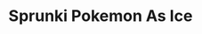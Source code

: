 ---
slug: sprunki-pokemon-as-ice-2580
title: Sprunki Pokemon As Ice
description: "Sprunki Pokemon As Ice is an exciting online game. Play for free directly in your browser!"
icon: /images/popular_mods/Sprunki Pokemon As Ice.png
url: https://wowtbc.net/sprunkin/pokemon-as-ice/index.html
previewImage: /images/popular_mods/Sprunki Pokemon As Ice.png
type: popular mods

# SEO配置
seo:
  title: "Sprunki Pokemon As Ice - Play Free Online Game | Fun Browser Games"
  description: "Sprunki Pokemon As Ice - Play this fun online game for free in your browser. No download required!"
  ogImage: "/images/popular_mods/Sprunki Pokemon As Ice.png"
  keywords: "sprunki-pokemon-as-ice-2580, online game, browser game, free game, popular mods game, play online"

videoUrls:
  - https://www.youtube.com/embed/example1
  - https://www.youtube.com/embed/example2

whyPlay:
  title: "Why Play Sprunki Pokemon As Ice?"
  items:
    - "Immersive Gameplay: Sprunki Pokemon As Ice offers an engaging and immersive gaming experience that will keep you entertained for hours"
    - "Challenging Levels: Test your skills with increasingly difficult challenges and obstacles"
    - "Beautiful Graphics: Enjoy stunning visuals and smooth animations that bring the game world to life"
    - "Regular Updates: New content and features are added regularly to keep the game fresh and exciting"
    - "Free to Play: Experience all the fun without spending a penny"
    - "Community Features: Connect with other players, share strategies, and compete for high scores"
    - "Cross-Platform: Play on any device with a web browser, no downloads required"

features:
  title: "Key Features of Sprunki Pokemon As Ice"
  image: "/images/popular_mods/Sprunki Pokemon As Ice.png"
  items:
    - "Intuitive Controls: Easy to learn controls make Sprunki Pokemon As Ice accessible for players of all skill levels"
    - "Multiple Game Modes: Enjoy various gameplay options that provide different challenges and experiences"
    - "Character Customization: Personalize your gaming experience with unique characters and items"
    - "Achievement System: Complete special tasks to earn rewards and recognition"
    - "Leaderboards: Compete with players worldwide and see who can achieve the highest scores"

characteristics:
  title: "Game Characteristics"
  image: "/images/popular_mods/Sprunki Pokemon As Ice.png"
  items:
    - "Genre: Popular mods game with elements of strategy and skill"
    - "Difficulty: Suitable for both casual gamers and those seeking a challenge"
    - "Play Time: Quick sessions or extended gameplay, depending on your preference"
    - "Art Style: Vibrant and engaging visuals that enhance the gaming experience"
    - "Sound Design: Immersive audio that complements the gameplay perfectly"

info: "Sprunki Pokemon As Ice is an exciting online game that offers players a unique and engaging gaming experience. With its intuitive controls, stunning visuals, and challenging gameplay, Sprunki Pokemon As Ice provides hours of entertainment for players of all ages and skill levels. Whether you're looking for a quick gaming session during a break or an extended play session, Sprunki Pokemon As Ice delivers an immersive experience that will keep you coming back for more. The game features multiple levels of increasing difficulty, ensuring that players are constantly challenged as they progress. With regular updates adding new content and features, Sprunki Pokemon As Ice remains fresh and exciting, providing endless entertainment options for its growing community of players."

howToPlayIntro: "Welcome to Sprunki Pokemon As Ice! This guide will walk you through the basics and help you master the game. Whether you're a beginner or looking to improve your skills, these tips and instructions will enhance your gaming experience."

howToPlaySteps:
  - title: "Getting Started"
    description: "Begin your Sprunki Pokemon As Ice adventure by familiarizing yourself with the controls. Use your keyboard or mouse to navigate through the game interface. The tutorial will guide you through the basic mechanics and help you understand the objectives."
  - title: "Understanding the Objectives"
    description: "In Sprunki Pokemon As Ice, your main goal is to progress through levels by completing specific objectives. Each level presents unique challenges that require different strategies and approaches."
  - title: "Mastering the Controls"
    description: "Practice using the controls to improve your precision and reaction time. Sprunki Pokemon As Ice requires quick reflexes and strategic thinking to overcome obstacles and defeat opponents."
  - title: "Utilizing Power-ups"
    description: "Collect power-ups throughout the game to enhance your abilities and overcome difficult challenges. Each power-up offers unique advantages that can be crucial for success."
  - title: "Developing Strategies"
    description: "As you progress in Sprunki Pokemon As Ice, develop effective strategies for different scenarios. Analyze patterns, anticipate challenges, and adapt your approach to maximize your performance."

faq:
  title: "Frequently Asked Questions about Sprunki Pokemon As Ice"
  items:
    - question: "Is Sprunki Pokemon As Ice free to play?"
      answer: "Yes, Sprunki Pokemon As Ice is completely free to play directly in your web browser. No downloads or purchases are required to enjoy the full game experience."
    - question: "Can I play Sprunki Pokemon As Ice on mobile devices?"
      answer: "Yes, Sprunki Pokemon As Ice is optimized for both desktop and mobile play. You can enjoy the game on any device with a web browser and internet connection."
    - question: "Are there any in-game purchases?"
      answer: "While Sprunki Pokemon As Ice is free to play, there may be optional in-game purchases available for cosmetic items or additional features that don't affect core gameplay."
    - question: "How often is Sprunki Pokemon As Ice updated?"
      answer: "The developers regularly update Sprunki Pokemon As Ice with new content, features, and improvements based on player feedback and game performance."
    - question: "Can I play Sprunki Pokemon As Ice offline?"
      answer: "Currently, Sprunki Pokemon As Ice requires an internet connection to play as it's a browser-based online game."
    - question: "Is Sprunki Pokemon As Ice suitable for children?"
      answer: "Yes, Sprunki Pokemon As Ice is designed to be family-friendly and suitable for players of all ages."
    - question: "How do I report bugs or issues?"
      answer: "If you encounter any problems while playing Sprunki Pokemon As Ice, you can report them through the game's support page or contact the developers directly through their website."
    - question: "Still Have Questions?"
      answer: "If you have additional questions about Sprunki Pokemon As Ice that aren't covered in this FAQ, please visit our support center or contact our customer service team for assistance."
---
